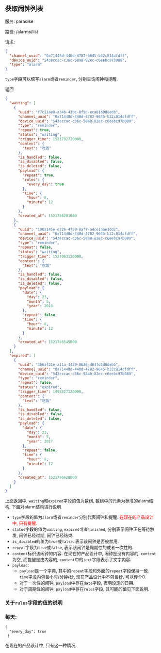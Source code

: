 

## 获取闹钟列表

服务: paradise

路径: /alarms/list

请求:

```json
{
  "channel_uuid": "0a71448d-440d-4782-9645-b32c814dfdff",
  "device_uuid": "543eccac-c36c-58a8-82ec-c6eebc97b089",
  "type": "alarm"
}
```

`type`字段可以填写`alarm`或者`reminder`, 分别查询闹钟和提醒.

返回

```json
{
  "waiting": [
    {
      "uuid": "f7c21ae8-a34b-43bc-8f5d-eca81b9d8edb",
      "channel_uuid": "0a71448d-440d-4782-9645-b32c814dfdff",
      "device_uuid": "543eccac-c36c-58a8-82ec-c6eebc97b089",
      "type": "reminder",
      "repeat": true,
      "status": "waiting",
      "trigger_time": 1521792720000,
      "content": {
        "text": "吃饭"
      },
      "is_handled": false,
      "is_disabled": false,
      "is_deleted": false,
      "payload": {
        "repeat": true,
        "rules": {
          "every_day": true
        },
        "time": {
          "hour": 8,
          "minute": 12
        }
      },
      "created_at": 1521786201000
    },
    {
      "uuid": "100a145e-e726-4759-8af7-a4ce1aae1dd2",
      "channel_uuid": "0a71448d-440d-4782-9645-b32c814dfdff",
      "device_uuid": "543eccac-c36c-58a8-82ec-c6eebc97b089",
      "type": "reminder",
      "repeat": false,
      "status": "waiting",
      "trigger_time": 1527063120000,
      "content": {
        "text": "吃饭"
      },
      "is_handled": false,
      "is_disabled": false,
      "is_deleted": false,
      "payload": {
        "date": {
          "day": 23,
          "month": 5,
          "year": 2018
        },
        "repeat": false,
        "time": {
          "hour": 8,
          "minute": 12
        }
      },
      "created_at": 1521786545000
    }
  ],
  "expired": [
    {
      "uuid": "3b6af21e-a11a-4459-8636-d04fd3d8debb",
      "channel_uuid": "0a71448d-440d-4782-9645-b32c814dfdff",
      "device_uuid": "543eccac-c36c-58a8-82ec-c6eebc97b089",
      "type": "reminder",
      "repeat": false,
      "status": "expired",
      "trigger_time": 1495527120000,
      "content": {
        "text": "吃饭"
      },
      "is_handled": false,
      "is_disabled": false,
      "is_deleted": false,
      "payload": {
        "date": {
          "day": 23,
          "month": 5,
          "year": 2017
        },
        "repeat": false,
        "time": {
          "hour": 8,
          "minute": 12
        }
      },
      "created_at": 1521786628000
    }
  ]
}
```

上面返回中, `waiting`和`expired`字段的值为数组, 数组中的元素为标准的alarm结构, 下面对alarm结构进行说明.

- `type`字段的值为`alarm`或者`reminder`分别代表闹钟和提醒. <span style="color:red">在现在的产品设计中, 只有提醒.</span>
- `status`字段的值为`waiting`, `expired`或者`finished`, 分别表示闹钟正在等待触发, 闹钟已经过期, 闹钟已经结束.
- `is_disabled`的值为`true`或`false`. 表示该闹钟是否被禁用.
- `repeat`字段为`true`或`false`, 表示该闹钟是周期性的或者一次性的.
- `content`标识该闹钟的内容. 在现在的产品设计中, 闹钟是没有内容的, `content`为空, 而提醒是由内容的, `content`中的`text`字段表示了文字内容.
- `payload`:
    - `payload`是一个字典, 其中的`repeat`字段和外面的`repeat`字段保持一致. `time`字段内包含小时/分钟/秒, 现在产品设计中不包含秒, 可以传个0.
    - 对于一次性的闹钟, `payload`中存在`date`字段, 表明设定的日期.
    - 对于周期性的闹钟, `payload`中存在`rules`字段, 其可能的值见下面说明.

### 关于`rules`字段的值的说明

### 每天:

```
{
  "every_day": true
 }
```
在现在的产品设计中, 只有这一种情况.
